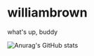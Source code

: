 
# williambrown
what's up, buddy

![Anurag's GitHub stats](https://github-readme-stats.vercel.app/api?username=williambrownqqq&theme=nightowl&show_icons=true)

<!--
**williambrownqqq/williambrownqqq** is a ✨ _special_ ✨ repository because its `README.md` (this file) appears on your GitHub profile.

Here are some ideas to get you started:

- 🔭 I’m currently working on ...
- 🌱 I’m currently learning ...
- 👯 I’m looking to collaborate on ...
- 🤔 I’m looking for help with ...
- 💬 Ask me about ...
- 📫 How to reach me: ...
- 😄 Pronouns: ...
- ⚡ Fun fact: ...
-->

